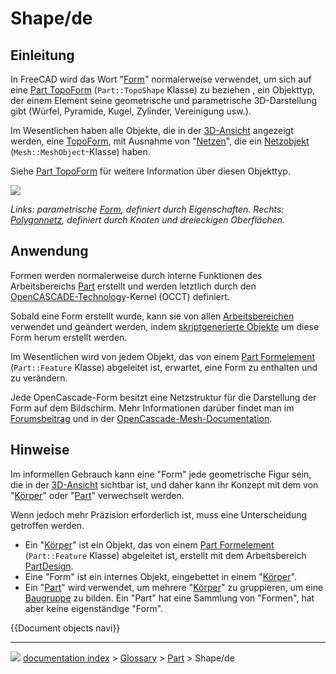 # Shape/de
## Einleitung

In FreeCAD wird das Wort \"[Form](Shape/de.md)\" normalerweise verwendet, um sich auf eine [Part TopoForm](Part_TopoShape/de.md) (`Part::TopoShape` Klasse) zu beziehen , ein Objekttyp, der einem Element seine geometrische und parametrische 3D-Darstellung gibt (Würfel, Pyramide, Kugel, Zylinder, Vereinigung usw.).

Im Wesentlichen haben alle Objekte, die in der [3D-Ansicht](3D_view/de.md) angezeigt werden, eine [TopoForm](Part_TopoShape/de.md), mit Ausnahme von \"[Netzen](Mesh/de.md)\", die ein [Netzobjekt](Mesh_MeshObject/de.md) (`Mesh::MeshObject`-Klasse) haben.

Siehe [Part TopoForm](Part_TopoShape/de.md) für weitere Information über diesen Objekttyp.

![](images/Shape_and_mesh.svg )



*Links: parametrische [Form](Shape/de.md), definiert durch Eigenschaften. Rechts: [Polygonnetz](Mesh/de.md), definiert durch Knoten und dreieckigen Oberflächen.*



## Anwendung

Formen werden normalerweise durch interne Funktionen des Arbeitsbereichs [Part](Part_Workbench/de.md) erstellt und werden letztlich durch den [OpenCASCADE-Technology](OpenCASCADE/de.md)-Kernel (OCCT) definiert.

Sobald eine Form erstellt wurde, kann sie von allen [Arbeitsbereichen](Workbenches/de.md) verwendet und geändert werden, indem [skriptgenerierte Objekte](scripted_objects/de.md) um diese Form herum erstellt werden.

Im Wesentlichen wird von jedem Objekt, das von einem [Part Formelement](Part_Feature/de.md) (`Part::Feature` Klasse) abgeleitet ist, erwartet, eine Form zu enthalten und zu verändern.

Jede OpenCascade-Form besitzt eine Netzstruktur für die Darstellung der Form auf dem Bildschirm. Mehr Informationen darüber findet man im [Forumsbeitrag](https://forum.freecad.org/viewtopic.php?t=77521&start=10#p674947) und in der [OpenCascade-Mesh-Documentation](https://dev.opencascade.org/doc/overview/html/occt_user_guides__mesh.html).



## Hinweise

Im informellen Gebrauch kann eine \"Form\" jede geometrische Figur sein, die in der [3D-Ansicht](3D_view/de.md) sichtbar ist, und daher kann ihr Konzept mit dem von \"[Körper](Body/de.md)\" oder \"[Part](Part/de.md)\" verwechselt werden.

Wenn jedoch mehr Präzision erforderlich ist, muss eine Unterscheidung getroffen werden.

-   Ein \"[Körper](Body/de.md)\" ist ein Objekt, das von einem [Part Formelement](Part_Feature/de.md) (`Part::Feature` Klasse) abgeleitet ist, erstellt mit dem Arbeitsbereich [PartDesign](PartDesign_Workbench/de.md).
-   Eine \"Form\" ist ein internes Objekt, eingebettet in einem \"[Körper](Body/de.md)\".
-   Ein \"[Part](Part/de.md)\" wird verwendet, um mehrere \"[Körper](Body/de.md)\" zu gruppieren, um eine [Baugruppe](assembly/de.md) zu bilden. Ein \"Part\" hat eine Sammlung von \"Formen\", hat aber keine eigenständige \"Form\".


 {{Document objects navi}}



---
![](images/Right_arrow.png) [documentation index](../README.md) > [Glossary](Category_Glossary.md) > [Part](Category_Part.md) > Shape/de
